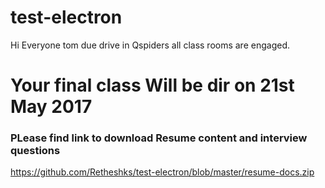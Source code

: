 # test-electron

Hi Everyone tom due drive in Qspiders all class rooms are engaged. 

# Your final class Will be dir on 21st May 2017
### PLease find link to download Resume content and interview questions
https://github.com/Retheshks/test-electron/blob/master/resume-docs.zip
